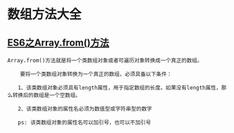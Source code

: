 # 数组方法大全

## [ES6之Array.from()方法](https://www.cnblogs.com/jf-67/p/8440758.html)

```
Array.from()方法就是将一个类数组对象或者可遍历对象转换成一个真正的数组。
```

```
	要将一个类数组对象转换为一个真正的数组，必须具备以下条件：

　　1、该类数组对象必须具有length属性，用于指定数组的长度。如果没有length属性，那么转换后的数组是一个空数组。

　　2、该类数组对象的属性名必须为数值型或字符串型的数字

　　ps: 该类数组对象的属性名可以加引号，也可以不加引号
```
